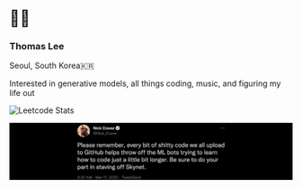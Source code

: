 # 👋👀

### Thomas Lee

Seoul, South Korea🇰🇷

Interested in generative models, all things coding, music, and figuring my life out

![Leetcode Stats](https://leetcard.jacoblin.cool/tomtom1103?theme=nord)

![Doing my part](https://github.com/tomtom1103/The_Helvetica_Scenario/blob/main/images/purpose.png)


<!---
Profiles

<a href="https://www.linkedin.com/in/jong-hyun-lee-9b7754222/" target="_blank"><img src="https://img.shields.io/badge/Linkedin-161B22?style=for-the-badge&logo=Linkedin&logoColor=0A66C2"/></a> <a href="https://soundcloud.com/thirdtomcat" target="_blank"><img src="https://img.shields.io/badge/SoundCloud-161B22?style=for-the-badge&logo=soundcloud&logoColor=#FF3300"/></a>

Stuff I made.

<a href="https://tomtom1103.github.io" target="_blank"><img src="https://img.shields.io/badge/The Life and Times of Thomas Lee-161B22?style=for-the-badge&logo=github&logoColor=white"/></a> <a href="https://share.streamlit.io/tomtom1103/kuiai_hackathon_2022/main/JL_app.py" target="_blank"><img src="https://img.shields.io/badge/Journey Lee-161B22?style=for-the-badge&logo=streamlit&logoColor=FF4B4B"/></a> <a href="https://jeon-100.github.io/Dangzang/" target="_blank"><img src="https://img.shields.io/badge/당신을 위한 장학금, 당장!-161B22?style=for-the-badge&logo=react&logoColor=#61DAFB"/></a>
--->


<!---
![](https://github-readme-stats.vercel.app/api?username=tomtom1103&count_private=true&show_icons=true&theme=synthwave)
--->
